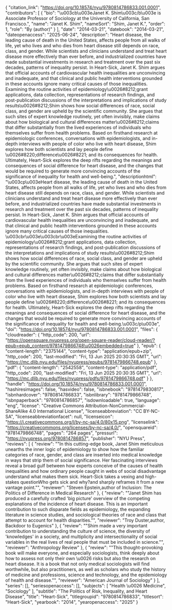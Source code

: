 {
   "citation_link": "https://doi.org/10.18574/nyu/9780814786833.001.0001",
   "contributors": [
     {
       "bio": "\u003cb\u003eJanet K. Shim\u003c/b\u003e is Associate Professor of Sociology at the University of California, San Francisco.",
       "name": "Janet K. Shim",
       "nameSort": "Shim, Janet K.",
       "order": 1,
       "role": "By (author)"
     }
   ],
   "date": "2014-03-21",
   "datebook": "2014-03-21",
   "dateopenaccess": "2025-06-24",
   "description": "Heart disease, the leading cause of death in the United States, affects people from all walks of life, yet who lives and who dies from heart disease still depends on race, class, and gender. While scientists and clinicians understand and treat heart disease more effectively than ever before, and industrialized countries have made substantial investments in research and treatment over the past six decades, patterns of inequality persist. In Heart-Sick, Janet K. Shim argues that official accounts of cardiovascular health inequalities are unconvincing and inadequate, and that clinical and public health interventions grounded in these accounts ignore many critical causes of those inequalities. Examining the routine activities of epidemiology\u0026#8212;grant applications, data collection, representations of research findings, and post-publication discussions of the interpretations and implications of study results\u0026#8212;Shim shows how social differences of race, social class, and gender are upheld by the scientific community. She argues that such sites of expert knowledge routinely, yet often invisibly, make claims about how biological and cultural differences matter\u0026#8212;claims that differ substantially from the lived experiences of individuals who themselves suffer from health problems. Based on firsthand research at epidemiologic conferences, conversations with epidemiologists, and in-depth interviews with people of color who live with heart disease, Shim explores how both scientists and lay people define \u0026#8220;difference\u0026#8221; and its consequences for health. Ultimately, Heart-Sick explores the deep rifts regarding the meanings and consequences of social difference for heart disease, and the changes that would be required to generate more convincing accounts of the significance of inequality for health and well-being.",
   "descriptionhtml": "\u003cp\u003eHeart disease, the leading cause of death in the United States, affects people from all walks of life, yet who lives and who dies from heart disease still depends on race, class, and gender. While scientists and clinicians understand and treat heart disease more effectively than ever before, and industrialized countries have made substantial investments in research and treatment over the past six decades, patterns of inequality persist. In Heart-Sick, Janet K. Shim argues that official accounts of cardiovascular health inequalities are unconvincing and inadequate, and that clinical and public health interventions grounded in these accounts ignore many critical causes of those inequalities. \u003cbr\u003e\u003cbr\u003eExamining the routine activities of epidemiology\u0026#8212;grant applications, data collection, representations of research findings, and post-publication discussions of the interpretations and implications of study results\u0026#8212;Shim shows how social differences of race, social class, and gender are upheld by the scientific community. She argues that such sites of expert knowledge routinely, yet often invisibly, make claims about how biological and cultural differences matter\u0026#8212;claims that differ substantially from the lived experiences of individuals who themselves suffer from health problems. Based on firsthand research at epidemiologic conferences, conversations with epidemiologists, and in-depth interviews with people of color who live with heart disease, Shim explores how both scientists and lay people define \u0026#8220;difference\u0026#8221; and its consequences for health. Ultimately, Heart-Sick explores the deep rifts regarding the meanings and consequences of social difference for heart disease, and the changes that would be required to generate more convincing accounts of the significance of inequality for health and well-being.\u003c/p\u003e",
   "doi": "https://doi.org/10.18574/nyu/9780814786833.001.0001",
   "files": {
     "cloudreader": {
       "http_code": 200,
       "url": "https://opensquare.nyupress.org/open-square-reader/cloud-reader/?epub=epub_content/9781479866748\u0026embedded=true"
     },
     "epub": {
       "content-length": "2375144",
       "content-type": "application/epub+zip",
       "http_code": 200,
       "last-modified": "Fri, 13 Jun 2025 20:30:35 GMT",
       "url": "https://mc.dlib.nyu.edu/files/nyupress/epubs/9781479866748.epub"
     },
     "pdf": {
       "content-length": "2542558",
       "content-type": "application/pdf",
       "http_code": 200,
       "last-modified": "Fri, 13 Jun 2025 20:30:35 GMT",
       "url": "https://mc.dlib.nyu.edu/files/nyupress/pdfs/9781479866748.pdf"
     }
   },
   "handle": "https://doi.org/10.18574/nyu/9780814786833.001.0001",
   "hashiresimages": false,
   "hasvideo": false,
   "isbnebook": "9781479830817",
   "isbnhardcover": "9780814786833",
   "isbnlibrary": "9781479866748",
   "isbnpaperback": "9780814786857",
   "isdownloadable": true,
   "language": "eng",
   "license": "Creative Commons Attribution-NonCommercial-ShareAlike 4.0 International License",
   "licenseabbreviation": "CC BY-NC-SA",
   "licenseabbreviationfacet": null,
   "licenseicon": "https://i.creativecommons.org/l/by-nc-sa/4.0/80x15.png",
   "licenselink": "https://creativecommons.org/licenses/by-nc-sa/4.0/",
   "opensquareid": "9781479866748",
   "pages": "264 pages",
   "pressurl": "https://nyupress.org/9780814786857",
   "publisher": "NYU Press",
   "reviews": [
     {
       "review": "\"In this cutting-edge book, Janet Shim meticulous unearths the inner logic of epidemiology to show how the familiar categories of race, gender, and class are inserted into medical knowledge in ways that strip them of social significance. Her fascinating interviews reveal a broad gulf between how experts conceive of the causes of health inequalities and how ordinary people caught in webs of social disadvantage understand what makes them sick. Heart-Sick takes a vexing and high-stakes questionWho gets sick and why?and sharply reframes it from a new vantage point.\"",
       "reviewer": "Steven Epstein,author of Inclusion: The Politics of Difference in Medical Research"
     },
     {
       "review": "\"Janet Shim has produced a carefully crafted 'big picture'  overview of the competing explanations of the incidence  of heart disease. This is an important contribution to such  disparate fields as epidemiology, the expanding literature  in science studies, and sociological theories of  race and  class that attempt to account for health disparities.\"",
       "reviewer": "Troy Duster,author, Backdoor to Eugenics"
     },
     {
       "review": "\"Shim made a very important contribution to understanding the culture of science, the diversity of 'knowledges' in a society, and multiplicity and intersectionality of social variables in the real lives of real people that must be included in science.\"",
       "reviewer": "Anthropology Review"
     },
     {
       "review": "\"This thought-provoking book will make everyone, and especially sociologists, think deeply about how to assess not only their own \u0026 risks but also the research on heart disease. It is a book that not only medical sociologists will find worthwhile, but also practitioners, as well as scholars who study the history of medicine and professions, science and technology, and the epidemiology of health and disease.\"",
       "reviewer": "American Journal of Sociology"
     }
   ],
   "series": [],
   "seriesopenaccess": [],
   "subjects": [
     "Health \u0026 Medicine",
     "Sociology"
   ],
   "subtitle": "The Politics of Risk, Inequality, and Heart Disease",
   "title": "Heart-Sick",
   "titlegroupid": "9780814786833",
   "titlesort": "Heart-Sick",
   "yearbook": "2014",
   "yearopenaccess": "2025"
 }
